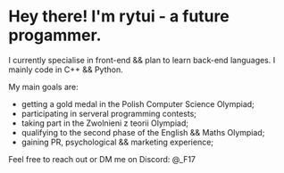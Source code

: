 # Hey there! I'm rytui - a future progammer.
I currently specialise in front-end && plan to learn back-end languages.
I mainly code in C++ && Python. 

My main goals are:
- getting a gold medal in the Polish Computer Science Olympiad;
- participating in serveral programming contests;
- taking part in the Zwolnieni z teorii Olympiad;
- qualifying to the second phase of the English && Maths Olympiad;
- gaining PR, psychological && marketing experience;

Feel free to reach out or DM me on Discord: @_F17


